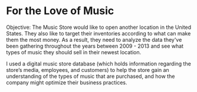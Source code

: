 # For the Love of Music

Objective: The Music Store would like to open another location in the United States. They also like to target their inventories according to what can make them the most money. As a result, they need to analyze the data they've been gathering throughout the years between 2009 - 2013 and see what types of music they should sell in their newest location. 

I used a digital music store database (which holds information regarding the store’s media, employees, and customers) to help the store gain an understanding of the types of music that are purchased, and how the company might optimize their business practices.
